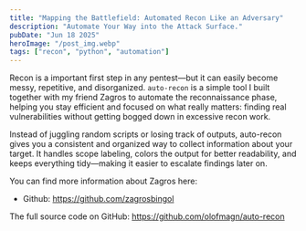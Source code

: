 ```yaml
---
title: "Mapping the Battlefield: Automated Recon Like an Adversary"
description: "Automate Your Way into the Attack Surface."
pubDate: "Jun 18 2025"
heroImage: "/post_img.webp"
tags: ["recon", "python", "automation"]
---
```


Recon is a important first step in any pentest—but it can easily become messy, repetitive, and disorganized. `auto-recon` is a simple tool I built together with my friend Zagros to automate the reconnaissance phase, helping you stay efficient and focused on what really matters: finding real vulnerabilities without getting bogged down in excessive recon work.

Instead of juggling random scripts or losing track of outputs, auto-recon gives you a consistent and organized way to collect information about your target. It handles scope labeling, colors the output for better readability, and keeps everything tidy—making it easier to escalate findings later on. 

You can find more information about Zagros here: 
- Github: https://github.com/zagrosbingol


The full source code on GitHub: https://github.com/olofmagn/auto-recon








